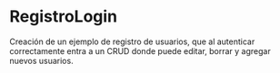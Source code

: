 # RegistroLogin
Creación de un ejemplo de registro de usuarios, que al autenticar correctamente entra a un CRUD donde puede editar, borrar y agregar nuevos usuarios.


